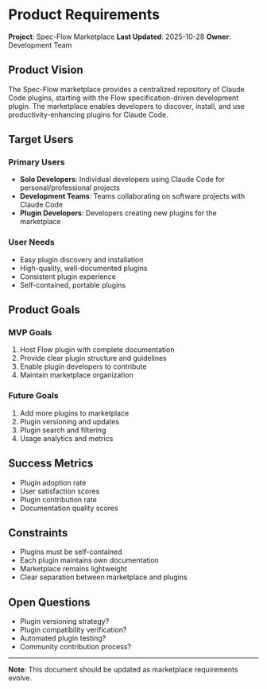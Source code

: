 # Product Requirements

**Project**: Spec-Flow Marketplace
**Last Updated**: 2025-10-28
**Owner**: Development Team

## Product Vision

The Spec-Flow marketplace provides a centralized repository of Claude Code plugins, starting with the Flow specification-driven development plugin. The marketplace enables developers to discover, install, and use productivity-enhancing plugins for Claude Code.

## Target Users

### Primary Users
- **Solo Developers**: Individual developers using Claude Code for personal/professional projects
- **Development Teams**: Teams collaborating on software projects with Claude Code
- **Plugin Developers**: Developers creating new plugins for the marketplace

### User Needs
- Easy plugin discovery and installation
- High-quality, well-documented plugins
- Consistent plugin experience
- Self-contained, portable plugins

## Product Goals

### MVP Goals
1. Host Flow plugin with complete documentation
2. Provide clear plugin structure and guidelines
3. Enable plugin developers to contribute
4. Maintain marketplace organization

### Future Goals
1. Add more plugins to marketplace
2. Plugin versioning and updates
3. Plugin search and filtering
4. Usage analytics and metrics

## Success Metrics

- Plugin adoption rate
- User satisfaction scores
- Plugin contribution rate
- Documentation quality scores

## Constraints

- Plugins must be self-contained
- Each plugin maintains own documentation
- Marketplace remains lightweight
- Clear separation between marketplace and plugins

## Open Questions

- Plugin versioning strategy?
- Plugin compatibility verification?
- Automated plugin testing?
- Community contribution process?

---

**Note**: This document should be updated as marketplace requirements evolve.
